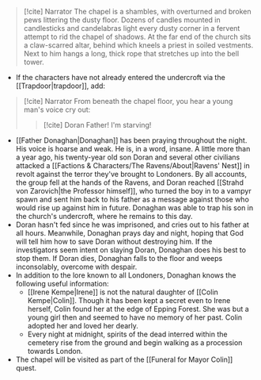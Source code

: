 > [!cite] Narrator
> The chapel is a shambles, with overturned and broken pews littering the dusty floor. Dozens of candles mounted in candlesticks and candelabras light every dusty corner in a fervent attempt to rid the chapel of shadows. At the far end of the church sits a claw-scarred altar, behind which kneels a priest in soiled vestments. Next to him hangs a long, thick rope that stretches up into the bell tower.
- If the characters have not already entered the undercroft via the [[Trapdoor|trapdoor]], add:

> [!cite] Narrator
> From beneath the chapel floor, you hear a young man's voice cry out:
>> [!cite] Doran
>> Father! I'm starving!
- [[Father Donaghan|Donaghan]] has been praying throughout the night. His voice is hoarse and weak. He is, in a word, insane. A little more than a year ago, his twenty-year old son Doran and several other civilians attacked a [[Factions & Characters/The Ravens/About|Ravens' Nest]] in revolt against the terror they've brought to Londoners. By all accounts, the group fell at the hands of the Ravens, and Doran reached [[Strahd von Zarovich|the Professor himself]], who turned the boy in to a vampyr spawn and sent him back to his father as a message against those who would rise up against him in future. Donaghan was able to trap his son in the church's undercroft, where he remains to this day.
- Doran hasn't fed since he was imprisoned, and cries out to his father at all hours. Meanwhile, Donaghan prays day and night, hoping that God will tell him how to save Doran without destroying him. If the investigators seem intent on slaying Doran, Donaghan does his best to stop them. If Doran dies, Donaghan falls to the floor and weeps inconsolably, overcome with despair.
- In addition to the lore known to all Londoners, Donaghan knows the following useful information:
	- [[Irene Kempe|Irene]] is not the natural daughter of [[Colin Kempe|Colin]]. Though it has been kept a secret even to Irene herself, Colin found her at the edge of Epping Forest. She was but a young girl then and seemed to have no memory of her past. Colin adopted her and loved her dearly.
	- Every night at midnight, spirits of the dead interred within the cemetery rise from the ground and begin walking as a procession towards London.
- The chapel will be visited as part of the [[Funeral for Mayor Colin]] quest.